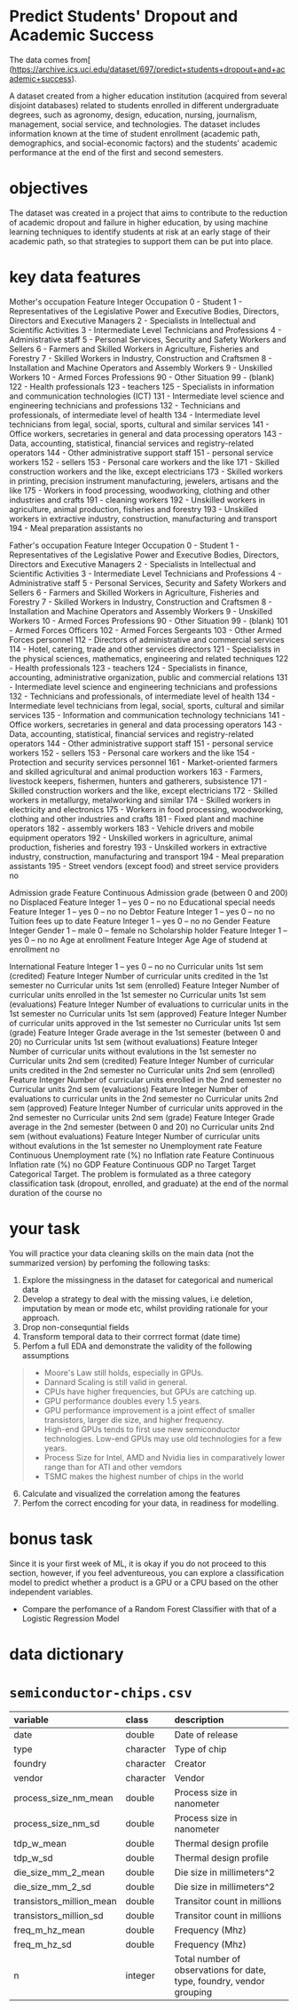 # Predict Students' Dropout and Academic Success

The data comes from[ (https://archive.ics.uci.edu/dataset/697/predict+students+dropout+and+academic+success).

A dataset created from a higher education institution (acquired from several disjoint databases) related to students enrolled in different undergraduate degrees, such as agronomy, design, education, nursing, journalism, management, social service, and technologies. The dataset includes information known at the time of student enrollment (academic path, demographics, and social-economic factors) and the students' academic performance at the end of the first and second semesters.


# objectives

The dataset was created in a project that aims to contribute to the reduction of academic dropout and failure in higher education, by using machine learning techniques to identify students at risk at an early stage of their academic path, so that strategies to support them can be put into place. 



# key data features

Mother's occupation	Feature	Integer	Occupation	0 - Student 1 - Representatives of the Legislative Power and Executive Bodies, Directors, Directors and Executive Managers 2 - Specialists in Intellectual and Scientific Activities 3 - Intermediate Level Technicians and Professions 4 - Administrative staff 5 - Personal Services, Security and Safety Workers and Sellers 6 - Farmers and Skilled Workers in Agriculture, Fisheries and Forestry 7 - Skilled Workers in Industry, Construction and Craftsmen 8 - Installation and Machine Operators and Assembly Workers 9 - Unskilled Workers 10 - Armed Forces Professions 90 - Other Situation 99 - (blank) 122 - Health professionals 123 - teachers 125 - Specialists in information and communication technologies (ICT) 131 - Intermediate level science and engineering technicians and professions 132 - Technicians and professionals, of intermediate level of health 134 - Intermediate level technicians from legal, social, sports, cultural and similar services 141 - Office workers, secretaries in general and data processing operators 143 - Data, accounting, statistical, financial services and registry-related operators 144 - Other administrative support staff 151 - personal service workers 152 - sellers 153 - Personal care workers and the like 171 - Skilled construction workers and the like, except electricians 173 - Skilled workers in printing, precision instrument manufacturing, jewelers, artisans and the like 175 - Workers in food processing, woodworking, clothing and other industries and crafts 191 - cleaning workers 192 - Unskilled workers in agriculture, animal production, fisheries and forestry 193 - Unskilled workers in extractive industry, construction, manufacturing and transport 194 - Meal preparation assistants		no


Father's occupation	Feature	Integer	Occupation	0 - Student 1 - Representatives of the Legislative Power and Executive Bodies, Directors, Directors and Executive Managers 2 - Specialists in Intellectual and Scientific Activities 3 - Intermediate Level Technicians and Professions 4 - Administrative staff 5 - Personal Services, Security and Safety Workers and Sellers 6 - Farmers and Skilled Workers in Agriculture, Fisheries and Forestry 7 - Skilled Workers in Industry, Construction and Craftsmen 8 - Installation and Machine Operators and Assembly Workers 9 - Unskilled Workers 10 - Armed Forces Professions 90 - Other Situation 99 - (blank) 101 - Armed Forces Officers 102 - Armed Forces Sergeants 103 - Other Armed Forces personnel 112 - Directors of administrative and commercial services 114 - Hotel, catering, trade and other services directors 121 - Specialists in the physical sciences, mathematics, engineering and related techniques 122 - Health professionals 123 - teachers 124 - Specialists in finance, accounting, administrative organization, public and commercial relations 131 - Intermediate level science and engineering technicians and professions 132 - Technicians and professionals, of intermediate level of health 134 - Intermediate level technicians from legal, social, sports, cultural and similar services 135 - Information and communication technology technicians 141 - Office workers, secretaries in general and data processing operators 143 - Data, accounting, statistical, financial services and registry-related operators 144 - Other administrative support staff 151 - personal service workers 152 - sellers 153 - Personal care workers and the like 154 - Protection and security services personnel 161 - Market-oriented farmers and skilled agricultural and animal production workers 163 - Farmers, livestock keepers, fishermen, hunters and gatherers, subsistence 171 - Skilled construction workers and the like, except electricians 172 - Skilled workers in metallurgy, metalworking and similar 174 - Skilled workers in electricity and electronics 175 - Workers in food processing, woodworking, clothing and other industries and crafts 181 - Fixed plant and machine operators 182 - assembly workers 183 - Vehicle drivers and mobile equipment operators 192 - Unskilled workers in agriculture, animal production, fisheries and forestry 193 - Unskilled workers in extractive industry, construction, manufacturing and transport 194 - Meal preparation assistants 195 - Street vendors (except food) and street service providers		no



Admission grade	Feature	Continuous		Admission grade (between 0 and 200)		no
Displaced	Feature	Integer		1 – yes 0 – no		no
Educational special needs	Feature	Integer		1 – yes 0 – no		no
Debtor	Feature	Integer		1 – yes 0 – no		no
Tuition fees up to date	Feature	Integer		1 – yes 0 – no		no
Gender	Feature	Integer	Gender	1 – male 0 – female		no
Scholarship holder	Feature	Integer		1 – yes 0 – no		no
Age at enrollment	Feature	Integer	Age	Age of studend at enrollment		no


International	Feature	Integer		1 – yes 0 – no		no
Curricular units 1st sem (credited)	Feature	Integer		Number of curricular units credited in the 1st semester		no
Curricular units 1st sem (enrolled)	Feature	Integer		Number of curricular units enrolled in the 1st semester		no
Curricular units 1st sem (evaluations)	Feature	Integer		Number of evaluations to curricular units in the 1st semester		no
Curricular units 1st sem (approved)	Feature	Integer		Number of curricular units approved in the 1st semester		no
Curricular units 1st sem (grade)	Feature	Integer		Grade average in the 1st semester (between 0 and 20)		no
Curricular units 1st sem (without evaluations)	Feature	Integer		Number of curricular units without evalutions in the 1st semester		no
Curricular units 2nd sem (credited)	Feature	Integer		Number of curricular units credited in the 2nd semester		no
Curricular units 2nd sem (enrolled)	Feature	Integer		Number of curricular units enrolled in the 2nd semester		no
Curricular units 2nd sem (evaluations)	Feature	Integer		Number of evaluations to curricular units in the 2nd semester		no
Curricular units 2nd sem (approved)	Feature	Integer		Number of curricular units approved in the 2nd semester		no
Curricular units 2nd sem (grade)	Feature	Integer		Grade average in the 2nd semester (between 0 and 20)		no
Curricular units 2nd sem (without evaluations)	Feature	Integer		Number of curricular units without evalutions in the 1st semester		no
Unemployment rate	Feature	Continuous		Unemployment rate (%)		no
Inflation rate	Feature	Continuous		Inflation rate (%)		no
GDP	Feature	Continuous		GDP		no
Target	Target	Categorical		Target. The problem is formulated as a three category classification task (dropout, enrolled, and graduate) at the end of the normal duration of the course		no


# your task

You will practice your data cleaning skills on the main data (not the summarized version) by perfoming the following tasks: 
1. Explore the missingness in the dataset for categorical and numerical data
2. Develop a strategy to deal with the missing values, i.e deletion, imputation by mean or mode etc, whilst providing rationale for your approach.
3. Drop non-consequntial fields
4. Transform temporal data to their corrrect format (date time) 
5. Perfom a full EDA and demonstrate the validity of the following assumptions 
> - Moore's Law still holds, especially in GPUs.
> - Dannard Scaling is still valid in general.
> - CPUs have higher frequencies, but GPUs are catching up.
> - GPU performance doubles every 1.5 years.
> - GPU performance improvement is a joint effect of smaller transistors, larger die size, and higher frequency.
> - High-end GPUs tends to first use new semiconductor technologies. Low-end GPUs may use old technologies for a few years.
> - Process Size for Intel, AMD and Nvidia lies in comparatively lower range than for ATI and other vemdors
> - TSMC makes the highest number of chips in the world

6. Calculate and visualized the correlation among the features
7. Perfom the correct encoding for your data, in readiness for modelling. 

# bonus task 

Since it is your first week of ML, it is okay if you do not proceed to this section, however, if you feel adventureous, you can explore a classification model to predict whether a product is a GPU or a CPU based on the other independent variables. 
- Compare the perfomance of a Random Forest Classifier with that of a Logistic Regression Model


# data dictionary

# `semiconductor-chips.csv`

|variable                 |class     |description |
|:------------------------|:---------|:-----------|
|date                     |double    |Date of release    |
|type                     |character |Type of chip    |
|foundry                  |character | Creator    |
|vendor                   |character | Vendor    |
|process_size_nm_mean     |double    | Process size in nanometer    |
|process_size_nm_sd       |double    |    Process size in nanometer |
|tdp_w_mean               |double    | Thermal design profile    |
|tdp_w_sd                 |double    |Thermal design profile    |
|die_size_mm_2_mean       |double    | Die size in millimeters^2    |
|die_size_mm_2_sd         |double    |Die size in millimeters^2    |
|transistors_million_mean |double    | Transitor count in millions    |
|transistors_million_sd   |double    |Transitor count in millions    |
|freq_m_hz_mean           |double    | Frequency (Mhz)    |
|freq_m_hz_sd             |double    |Frequency (Mhz)    |
|n                        |integer   | Total number of observations for date, type, foundry, vendor grouping    |

